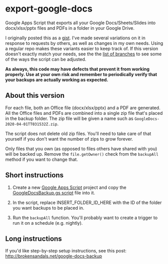 # export-google-docs

Google Apps Script that exports all your Google Docs/Sheets/Slides into docx/xlsx/pptx files and PDFs in a folder in your Google Drive.

I originally posted this as a [gist](https://gist.github.com/brokensandals/6b77f73666323d6e4b94ff1df12a532a).
I've made several variations on it in response to requests by others, as well as changes in my own needs.
Using a regular repo makes these variants easier to keep track of.
If this version doesn't exactly match your needs, see the the [list of branches](https://github.com/brokensandals/export-google-docs/branches) to see some of the ways the script can be adjusted.

**As always, this code may have defects that prevent it from working properly. Use at your own risk and remember to periodically verify that your backups are actually working as expected.**

## About this version

For each file, both an Office file (docx/xlsx/pptx) and a PDF are generated.
All the Office files and PDFs are combined into a single zip file that's placed in the backup folder.
The zip file will be given a name such as `GoogleDocs-2020-04-01TT031532Z.zip`.

The script does not delete old zip files.
You'll need to take care of that yourself if you don't want the number of zips to grow forever.

Only files that you own (as opposed to files others have shared with you) will be backed up.
Remove the `file.getOwner()` check from the `backupAll` method if you want to change that.

## Short instructions

1. Create a new [Google Apps Script](https://script.google.com/) project and copy the [GoogleDocsBackup.gs script](GoogleDocsBackup.gs) file into it.

2. In the script, replace INSERT_FOLDER_ID_HERE with the ID of the folder you want backups to be placed in.

3. Run the `backupAll` function.
You'll probably want to create a trigger to run it on a schedule (e.g. nightly).

## Long instructions

If you'd like step-by-step setup instructions, see this post: http://brokensandals.net/google-docs-backup
